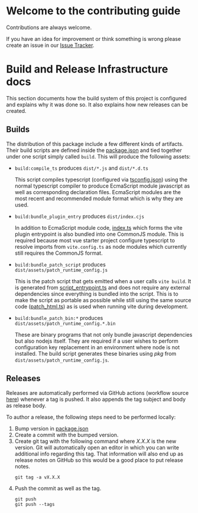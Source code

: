 # Welcome to the contributing guide

Contributions are always welcome.

If you have an idea for improvement or think something is wrong please create an issue in our [Issue Tracker](https://github.com/Viva-con-Agua/vite-plugin-runtime-config/issues).

# Build and Release Infrastructure docs

This section documents how the build system of this project is configured and explains why it was done so.
It also explains how new releases can be created.

## Builds

The distribution of this package include a few different kinds of artifacts.
Their build scripts are defined inside the [package.json](./package.json) and tied together under one script simply called `build`.
This will produce the following assets:

-   `build:compile_ts` produces `dist/*.js` and `dist/*.d.ts`

    This script compiles typescript (configured via [tsconfig.json](./tsconfig.json)) using the normal typescript compiler to produce EcmaScript module javascript as well as corresponding declaration files.
    EcmaScript modules are the most recent and recommended module format which is why they are used.

-   `build:bundle_plugin_entry` produces `dist/index.cjs`

    In addition to EcmaScript module code, [index.ts](./src/index.ts) which forms the vite plugin entrypoint is also bundled into one CommonJS module.
    This is required because most vue starter project configure typescript to resolve imports from `vite.config.ts` as node modules which currently still requires the CommonJS format.

-   `build:bundle_patch_script` produces `dist/assets/patch_runtime_config.js`

    This is the patch script that gets emitted when a user calls `vite build`.
    It is generated from [script_entrypoint.ts](./src/script_entrypoint.ts) and does not require any external dependencies since everything is bundled into the script.
    This is to make the script as portable as possible while still using the same source code ([patch_html.ts](./src/patch_html.ts)) as is used when running vite during development.

-   `build:bundle_patch_bin:*` produces `dist/assets/patch_runtime_config.*.bin`

    These are binary programs that not only bundle javascript dependencies but also nodejs itself.
    They are required if a user wishes to perform configuration key replacement in an environment where node is not installed.
    The build script generates these binaries using _pkg_ from `dist/assets/patch_runtime_config.js`.

## Releases

Releases are automatically performed via GitHub actions (workflow source [here](./.github/workflows/release.yml)) whenever a tag is pushed.
It also appends the tag subject and body as release body.

To author a release, the following steps need to be performed locally:

1. Bump version in [package.json](./package.json)
2. Create a commit with the bumped version.
3. Create git tag with the following command where _X.X.X_ is the new version.
   Git will automatically open an editor in which you can write additional info regarding this tag.
   That information will also end up as release notes on GitHub so this would be a good place to put release notes.
    ```shell
    git tag -a vX.X.X
    ```
4. Push the commit as well as the tag.
    ```shell
    git push
    git push --tags
    ```

